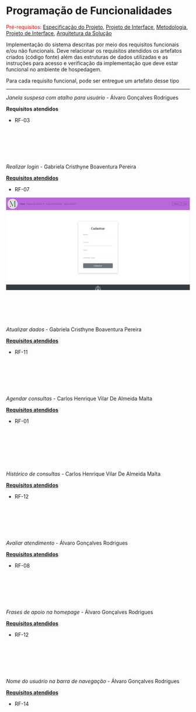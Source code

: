 # Programação de Funcionalidades

<span style="color:red">Pré-requisitos: <a href="2-Especificação do Projeto.md"> Especificação do Projeto</a></span>, <a href="3-Projeto de Interface.md"> Projeto de Interface</a>, <a href="4-Metodologia.md"> Metodologia</a>, <a href="3-Projeto de Interface.md"> Projeto de Interface</a>, <a href="5-Arquitetura da Solução.md"> Arquitetura da Solução</a>

Implementação do sistema descritas por meio dos requisitos funcionais e/ou não funcionais. Deve relacionar os requisitos atendidos os artefatos criados (código fonte) além das estruturas de dados utilizadas e as instruções para acesso e verificação da implementação que deve estar funcional no ambiente de hospedagem.

Para cada requisito funcional, pode ser entregue um artefato desse tipo

<hr>

<i>Janela suspesa com atalho para usuário</i> - Álvaro Gonçalves Rodrigues

  <b>Requisitos atendidos</b>
<ul>
  <li>RF-03 </li>
</ul>

<div algin="center">
            <img src="https://github.com/ICEI-PUC-Minas-PMV-ADS/pmv-ads-2023-1-e1-proj-web-t5-pmv-ads-2023-1-e1-proj-web-t5-mente/assets/127910122/d4a1b515-7e03-4d0b-acfd-ddf958ecad13" alt="">
            
<br><br><br>

<i>Realizar login</i> - Gabriela Cristhyne Boaventura Pereira

 <b><u>Requisitos atendidos</u></b>
<ul>
  <li>RF-07 </li>
</ul>
 <img src="./img/cadastro.png" alt="">
<img src="https://github.com/ICEI-PUC-Minas-PMV-ADS/pmv-ads-2023-1-e1-proj-web-t5-pmv-ads-2023-1-e1-proj-web-t5-mente/assets/127910122/cc3ae2a8-2afc-445a-b1b9-7b8442b8a566" alt="">
        </div>

<br><br><br>

<i>Atualizar dados </i> - Gabriela Cristhyne Boaventura Pereira

  <b><u>Requisitos atendidos</u></b>
<ul>
  <li>RF-11 </li>
</ul>

 <div algin="center">
 <img src="https://github.com/ICEI-PUC-Minas-PMV-ADS/pmv-ads-2023-1-e1-proj-web-t5-pmv-ads-2023-1-e1-proj-web-t5-mente/assets/127910122/67f9bda7-95e2-46ed-9600-e2d5918c5aff" alt="">
</div>

<br><br><br>


<i>Agendar consultas</i> - Carlos Henrique Vilar De Almeida Malta

  <b><u>Requisitos atendidos</u></b>
<ul>
  <li>RF-01 </li>
</ul>


<div algin="center">
  <img src="https://github.com/ICEI-PUC-Minas-PMV-ADS/pmv-ads-2023-1-e1-proj-web-t5-pmv-ads-2023-1-e1-proj-web-t5-mente/assets/127910122/5ae8c1d6-48df-4909-8a63-d5ddee0bed4a" alt="">
</div>

 <div algin="center">
  <img src="https://github.com/ICEI-PUC-Minas-PMV-ADS/pmv-ads-2023-1-e1-proj-web-t5-pmv-ads-2023-1-e1-proj-web-t5-mente/assets/127910122/1fc37561-2398-4b07-be3f-e1c9b1c7d15d" alt="">
</div>     
      
<br><br><br>


<i>Histórico de consultas</i> - Carlos Henrique Vilar De Almeida Malta

  <b><u>Requisitos atendidos</u></b>
<ul>
  <li>RF-12 </li>
</ul>

<div algin="center">
  <img src="https://github.com/ICEI-PUC-Minas-PMV-ADS/pmv-ads-2023-1-e1-proj-web-t5-pmv-ads-2023-1-e1-proj-web-t5-mente/assets/123635086/c6677fca-d90d-4233-8f21-88a9fe2c28ef" alt="">
</div> 

<br><br><br>      


<i>Avaliar atendimento</i> - Álvaro Gonçalves Rodrigues

  <b><u>Requisitos atendidos</u></b>
<ul>
  <li>RF-08 </li>
</ul>

<div algin="center">
  <img src="https://github.com/ICEI-PUC-Minas-PMV-ADS/pmv-ads-2023-1-e1-proj-web-t5-pmv-ads-2023-1-e1-proj-web-t5-mente/assets/123635086/7cbca7d9-ca33-4ef7-bd68-d9e84008442e" alt="">
</div>
      
<br><br><br>      


<i>Frases de apoio na homepage	</i> - Álvaro Gonçalves Rodrigues

  <b><u>Requisitos atendidos</u></b>
<ul>
  <li>RF-12 </li>
</ul>

<div algin="center">
  <img src="#" alt="">
</div>

<br><br><br>      


<i>Nome do usuário na barra de navegação</i> - Álvaro Gonçalves Rodrigues

  <b><u>Requisitos atendidos</u></b>
<ul>
  <li>RF-14 </li>
</ul>

<div algin="center">
  <img src="#" alt="">
</div>

